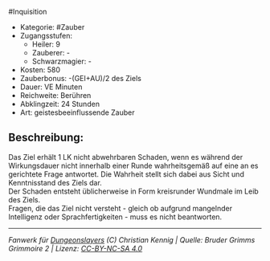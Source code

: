 #Inquisition  
- Kategorie: #Zauber  
- Zugangsstufen:  
  - Heiler: 9  
  - Zauberer: -  
  - Schwarzmagier: -  
- Kosten: 580  
- Zauberbonus: -(GEI+AU)/2 des Ziels  
- Dauer: VE Minuten  
- Reichweite: Berühren  
- Abklingzeit: 24 Stunden  
- Art: geistesbeeinflussende Zauber     

## Beschreibung:
Das Ziel erhält 1 LK nicht abwehrbaren Schaden, wenn es während der Wirkungsdauer nicht innerhalb einer Runde wahrheitsgemäß auf eine an es gerichtete Frage antwortet. Die Wahrheit stellt sich dabei aus Sicht und Kenntnisstand des Ziels dar.<br>Der Schaden entsteht üblicherweise in Form kreisrunder Wundmale im Leib des Ziels.<br>Fragen, die das Ziel nicht versteht - gleich ob aufgrund mangelnder Intelligenz oder Sprachfertigkeiten - muss es nicht beantworten.


___
*Fanwerk für [Dungeonslayers](https://www.dungeonslayers.net/) (C) Christian Kennig | Quelle: Bruder Grimms Grimmoire 2 | Lizenz: [CC-BY-NC-SA 4.0](https://creativecommons.org/licenses/by-nc-sa/4.0/deed.de)*
